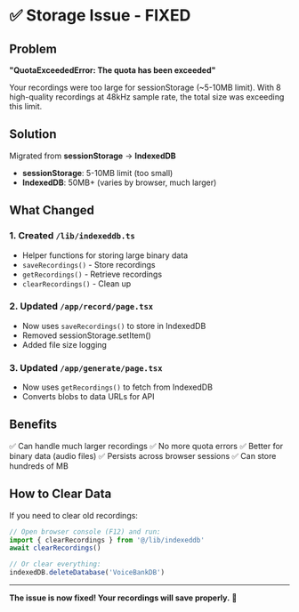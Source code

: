 # ✅ Storage Issue - FIXED

## Problem
**"QuotaExceededError: The quota has been exceeded"**

Your recordings were too large for sessionStorage (~5-10MB limit). With 8 high-quality recordings at 48kHz sample rate, the total size was exceeding this limit.

## Solution
Migrated from **sessionStorage** → **IndexedDB**

- **sessionStorage**: 5-10MB limit (too small)
- **IndexedDB**: 50MB+ (varies by browser, much larger)

## What Changed

### 1. Created `/lib/indexeddb.ts`
- Helper functions for storing large binary data
- `saveRecordings()` - Store recordings
- `getRecordings()` - Retrieve recordings  
- `clearRecordings()` - Clean up

### 2. Updated `/app/record/page.tsx`
- Now uses `saveRecordings()` to store in IndexedDB
- Removed sessionStorage.setItem()
- Added file size logging

### 3. Updated `/app/generate/page.tsx`
- Now uses `getRecordings()` to fetch from IndexedDB
- Converts blobs to data URLs for API

## Benefits

✅ Can handle much larger recordings
✅ No more quota errors
✅ Better for binary data (audio files)
✅ Persists across browser sessions
✅ Can store hundreds of MB

## How to Clear Data

If you need to clear old recordings:

```javascript
// Open browser console (F12) and run:
import { clearRecordings } from '@/lib/indexeddb'
await clearRecordings()

// Or clear everything:
indexedDB.deleteDatabase('VoiceBankDB')
```

---

**The issue is now fixed! Your recordings will save properly.** 🎉


